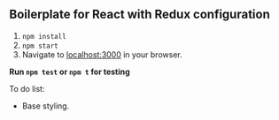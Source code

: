 ## Boilerplate for React with Redux configuration

1. `npm install`
1. `npm start`
1. Navigate to [localhost:3000](http://localhost:3000/) in your browser.

__Run `npm test` or `npm t` for testing__

To do list:

* Base styling.
